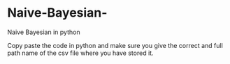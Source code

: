 # Naive-Bayesian-
Naive Bayesian in python

Copy paste the code in python and make sure you give the correct and full path name of the csv file where you have stored it. 
